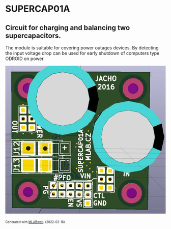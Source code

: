<!--- PrjInfo ---> <!--- Please remove this line after manually editing --->
<!--- 00a56be08b96043df9e37d6aff7b6990 --->
<!--- Created:2022-02-16 22:17:28.245503: ---> 
<!--- Author:: ---> 
<!--- AuthorEmail:: ---> 
<!--- Tags:: ---> 
<!--- Ust:: ---> 
<!--- Label --->
<!--- ELabel ---> 
<!--- Name:SUPERCAP01A: --->
# SUPERCAP01A
<!--- LongName --->
## Circuit for charging and balancing two supercapacitors.
<!--- ELongName ---> 

<!--- Lead --->
The module is suitable for covering power outages devices. By detecting the input voltage drop can be used for early shutdown of computers type ODROID on power.
<!--- ELead ---> 

![SUPERCAP01A](doc/img/SUPERCAP01A_top_small.jpg) 


<!--- Description --->
<!--- EDescription --->
<!--- Content --->
<!--- EContent --->
<sub><sup> Generated with [MLABweb](https://github.com/MLAB-project/MLABweb). (2022-02-16)</sup></sub>